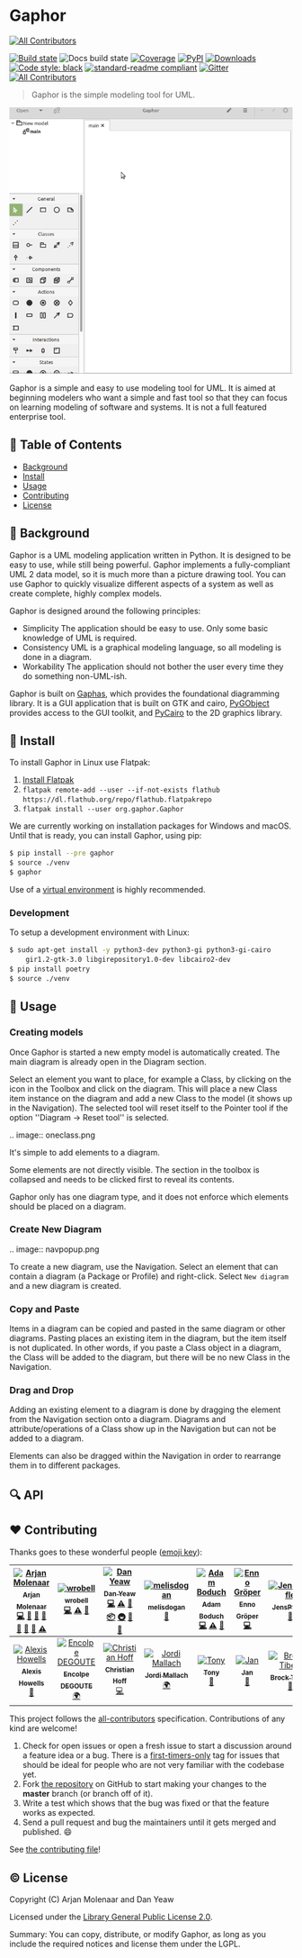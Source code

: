 # Gaphor
[![All Contributors](https://img.shields.io/badge/all_contributors-14-orange.svg?style=flat-square)](#contributors)

[![Build state](https://travis-ci.com/gaphor/gaphor.svg?branch=master)](https://travis-ci.com/gaphor/gaphor)
![Docs build state](https://readthedocs.org/projects/gaphor/badge/?version=latest)
[![Coverage](https://coveralls.io/repos/github/gaphor/gaphor/badge.svg?branch=master)](https://coveralls.io/github/gaphor/gaphor?branch=master)
[![PyPI](https://img.shields.io/pypi/v/gaphor.svg)](https://pypi.org/project/gaphor)
[![Downloads](https://pepy.tech/badge/gaphor)](https://pepy.tech/project/gaphor)
[![Code style: black](https://img.shields.io/badge/code%20style-black-000000.svg)](https://github.com/ambv/black)
[![standard-readme compliant](https://img.shields.io/badge/readme%20style-standard-brightgreen.svg?style=flat)](https://github.com/RichardLitt/standard-readme)
[![Gitter](https://img.shields.io/gitter/room/nwjs/nw.js.svg)](https://gitter.im/Gaphor/Lobby?utm_source=badge&utm_medium=badge&utm_campaign=pr-badge&utm_content=badge)
[![All Contributors](https://img.shields.io/badge/all_contributors-8-orange.svg?style=flat)](#contributors)



> Gaphor is the simple modeling tool for UML.

![Gaphor Demo](docs/images/gaphor-demo.gif)

Gaphor is a simple and easy to use modeling tool for UML. It is aimed at
beginning modelers who want a simple and fast tool so that they can focus on
learning modeling of software and systems. It is not a full featured enterprise
tool.

## :bookmark_tabs: Table of Contents

- [Background](#background)
- [Install](#install)
- [Usage](#usage)
- [Contributing](#contributing)
- [License](#license)

## :scroll: Background

Gaphor is a UML modeling application written in Python. It is designed to be
easy to use, while still being powerful. Gaphor implements a fully-compliant UML
2 data model, so it is much more than a picture drawing tool. You can use Gaphor
to quickly visualize different aspects of a system as well as create complete,
highly complex models.

Gaphor is designed around the following principles:

- Simplicity
 The application should be easy to use. Only some basic knowledge of UML is required.
- Consistency
 UML is a graphical modeling language, so all modeling is done in a diagram.
- Workability
 The application should not bother the user every time they do something non-UML-ish.
 
Gaphor is built on [Gaphas](https://github.com/gaphor/gaphas), which provides
the foundational diagramming library. It is a GUI application that is built on
GTK and cairo, [PyGObject](https://pygobject.readthedocs.io/) provides access
to the GUI toolkit, and [PyCairo](https://pycairo.readthedocs.io/) to the 2D
graphics library.

## :floppy_disk: Install

To install Gaphor in Linux use Flatpak:

1. [Install Flatpak](https://flatpak.org/setup)
1. `flatpak remote-add --user --if-not-exists flathub https://dl.flathub.org/repo/flathub.flatpakrepo`
1. `flatpak install --user org.gaphor.Gaphor`

We are currently working on installation packages for Windows and macOS. Until
that is ready, you can install Gaphor, using pip:

```bash
$ pip install --pre gaphor
$ source ./venv
$ gaphor
```

Use of a
[virtual environment](https://packaging.python.org/tutorials/installing-packages/#creating-virtual-environments)
is highly recommended.

### Development

To setup a development environment with Linux:
```bash
$ sudo apt-get install -y python3-dev python3-gi python3-gi-cairo
    gir1.2-gtk-3.0 libgirepository1.0-dev libcairo2-dev
$ pip install poetry
$ source ./venv
```

## :flashlight: Usage
### Creating models

Once Gaphor is started a new empty model is automatically created. The main
diagram is already open in the Diagram section.

Select an element you want to place, for example a Class, by clicking on the icon in
the Toolbox and click on the diagram. This will place a new
Class item instance on the diagram and add a new Class to the model (it shows
up in the Navigation). The selected tool will reset itself to
the Pointer tool if the option ''Diagram -> Reset tool'' is selected.

.. image:: oneclass.png

It's simple to add elements to a diagram. 

Some elements are not directly visible. The section in the toolbox is collapsed
and needs to be clicked first to reveal its contents.

Gaphor only has one diagram type, and it does not enforce which elements should
be placed on a diagram.

### Create New Diagram

.. image:: navpopup.png

To create a new diagram, use the Navigation. Select an element that can contain
a diagram (a Package or Profile) and right-click. Select `New diagram`
and a new diagram is created.

### Copy and Paste

Items in a diagram can be copied and pasted in the same diagram or other
diagrams. Pasting places an existing item in the diagram, but the item itself
is not duplicated. In other words, if you paste a Class object in a diagram,
the Class will be added to the diagram, but there will be no new Class in the
Navigation.

### Drag and Drop

Adding an existing element to a diagram is done by dragging the element from
the Navigation section onto a diagram. Diagrams and attribute/operations of a
Class show up in the Navigation but can not be added to a diagram.

Elements can also be dragged within the Navigation in order to rearrange them
in to different packages.


## :mag: API


## :heart: Contributing

Thanks goes to these wonderful people ([emoji key](https://github.com/kentcdodds/all-contributors#emoji-key)):

<!-- ALL-CONTRIBUTORS-LIST:START - Do not remove or modify this section -->
<!-- prettier-ignore -->
| [<img src="https://avatars0.githubusercontent.com/u/96249?v=4" width="100px;" alt="Arjan Molenaar"/><br /><sub><b>Arjan Molenaar</b></sub>](https://github.com/amolenaar)<br />[💻](https://github.com/danyeaw/gaphor/commits?author=amolenaar "Code") [🐛](https://github.com/danyeaw/gaphor/issues?q=author%3Aamolenaar "Bug reports") [📖](https://github.com/danyeaw/gaphor/commits?author=amolenaar "Documentation") [👀](#review-amolenaar "Reviewed Pull Requests") [💬](#question-amolenaar "Answering Questions") [🐛](https://github.com/danyeaw/gaphor/issues?q=author%3Aamolenaar "Bug reports") [🔌](#plugin-amolenaar "Plugin/utility libraries") [⚠️](https://github.com/danyeaw/gaphor/commits?author=amolenaar "Tests") | [<img src="https://avatars2.githubusercontent.com/u/105664?v=4" width="100px;" alt="wrobell"/><br /><sub><b>wrobell</b></sub>](https://github.com/wrobell)<br />[💻](https://github.com/danyeaw/gaphor/commits?author=wrobell "Code") [⚠️](https://github.com/danyeaw/gaphor/commits?author=wrobell "Tests") [🎨](#design-wrobell "Design") | [<img src="https://avatars1.githubusercontent.com/u/10014976?v=4" width="100px;" alt="Dan Yeaw"/><br /><sub><b>Dan Yeaw</b></sub>](https://ghuser.io/danyeaw)<br />[💻](https://github.com/danyeaw/gaphor/commits?author=danyeaw "Code") [⚠️](https://github.com/danyeaw/gaphor/commits?author=danyeaw "Tests") [📖](https://github.com/danyeaw/gaphor/commits?author=danyeaw "Documentation") [📦](#platform-danyeaw "Packaging/porting to new platform") [🚇](#infra-danyeaw "Infrastructure (Hosting, Build-Tools, etc)") [🐛](https://github.com/danyeaw/gaphor/issues?q=author%3Adanyeaw "Bug reports") [💬](#question-danyeaw "Answering Questions") | [<img src="https://avatars2.githubusercontent.com/u/33630433?v=4" width="100px;" alt="melisdogan"/><br /><sub><b>melisdogan</b></sub>](https://github.com/melisdogan)<br />[📖](https://github.com/danyeaw/gaphor/commits?author=melisdogan "Documentation") | [<img src="https://avatars2.githubusercontent.com/u/114619?v=4" width="100px;" alt="Adam Boduch"/><br /><sub><b>Adam Boduch</b></sub>](http://www.boduch.ca)<br />[💻](https://github.com/danyeaw/gaphor/commits?author=adamboduch "Code") [⚠️](https://github.com/danyeaw/gaphor/commits?author=adamboduch "Tests") [🐛](https://github.com/danyeaw/gaphor/issues?q=author%3Aadamboduch "Bug reports") | [<img src="https://avatars3.githubusercontent.com/u/535113?v=4" width="100px;" alt="Enno Gröper"/><br /><sub><b>Enno Gröper</b></sub>](https://github.com/egroeper)<br />[💻](https://github.com/danyeaw/gaphor/commits?author=egroeper "Code") | [<img src="https://avatars2.githubusercontent.com/u/23027708?v=4" width="100px;" alt="JensPfeifle"/><br /><sub><b>JensPfeifle</b></sub>](https://pfeifle.tech)<br />[📖](https://github.com/danyeaw/gaphor/commits?author=JensPfeifle "Documentation") |
| :---: | :---: | :---: | :---: | :---: | :---: | :---: |
| [<img src="https://avatars1.githubusercontent.com/u/927233?v=4" width="100px;" alt="Alexis Howells"/><br /><sub><b>Alexis Howells</b></sub>](http://www.aejh.co.uk)<br />[📖](https://github.com/danyeaw/gaphor/commits?author=aejh "Documentation") | [<img src="https://avatars1.githubusercontent.com/u/124361?v=4" width="100px;" alt="Encolpe DEGOUTE"/><br /><sub><b>Encolpe DEGOUTE</b></sub>](http://encolpe.wordpress.com)<br />[🌍](#translation-encolpe "Translation") | [<img src="https://avatars1.githubusercontent.com/u/309979?v=4" width="100px;" alt="Christian Hoff"/><br /><sub><b>Christian Hoff</b></sub>](https://github.com/choff)<br />[💻](https://github.com/danyeaw/gaphor/commits?author=choff "Code") | [<img src="https://avatars3.githubusercontent.com/u/929712?v=4" width="100px;" alt="Jordi Mallach"/><br /><sub><b>Jordi Mallach</b></sub>](https://oskuro.net/)<br />[🌍](#translation-jmallach "Translation") | [<img src="https://avatars3.githubusercontent.com/u/43508092?v=4" width="100px;" alt="Tony"/><br /><sub><b>Tony</b></sub>](https://github.com/tonytheleg)<br />[🚧](#maintenance-tonytheleg "Maintenance") | [<img src="https://avatars0.githubusercontent.com/u/3011242?v=4" width="100px;" alt="Jan"/><br /><sub><b>Jan</b></sub>](https://github.com/jischebeck)<br />[🐛](https://github.com/danyeaw/gaphor/issues?q=author%3Ajischebeck "Bug reports") | [<img src="https://avatars2.githubusercontent.com/u/203343?v=4" width="100px;" alt="Brock Tibert"/><br /><sub><b>Brock Tibert</b></sub>](http://btibert3.github.io)<br />[🐛](https://github.com/danyeaw/gaphor/issues?q=author%3ABtibert3 "Bug reports") |
<!-- ALL-CONTRIBUTORS-LIST:END -->

This project follows the
[all-contributors](https://github.com/kentcdodds/all-contributors)
specification. Contributions of any kind are welcome!

1.  Check for open issues or open a fresh issue to start a discussion
    around a feature idea or a bug. There is a 
    [first-timers-only](https://github.com/gaphor/gaphor/issues?utf8=%E2%9C%93&q=is%3Aissue+is%3Aopen+label%3Afirst-timers-only)
    tag for issues that should be ideal for people who are not very
    familiar with the codebase yet.
2.  Fork [the repository](https://github.com/gaphor/gaphor) on
    GitHub to start making your changes to the **master** branch (or
    branch off of it).
3.  Write a test which shows that the bug was fixed or that the feature
    works as expected.
4.  Send a pull request and bug the maintainers until it gets merged and
    published. :smile:

See [the contributing file](CONTRIBUTING.md)!


## :copyright: License
Copyright (C) Arjan Molenaar and Dan Yeaw

Licensed under the [Library General Public License 2.0](LICENSE.txt).

Summary: You can copy, distribute, or modify Gaphor, as long as you include the
required notices and license them under the LGPL.

